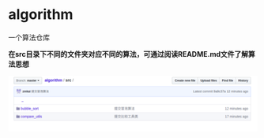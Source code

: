 # algorithm
一个算法仓库

**在src目录下不同的文件夹对应不同的算法，可通过阅读README.md文件了解算法思想**

![1551582156106](./IMGS/1551582156106.png)
